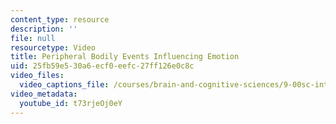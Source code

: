 ```yaml
---
content_type: resource
description: ''
file: null
resourcetype: Video
title: Peripheral Bodily Events Influencing Emotion
uid: 25fb59e5-30a6-ecf0-eefc-27ff126e0c8c
video_files:
  video_captions_file: /courses/brain-and-cognitive-sciences/9-00sc-introduction-to-psychology-fall-2011/emotion-motivation/peripheral-bodily-events-influencing-emotion/t73rjeOj0eY.vtt
video_metadata:
  youtube_id: t73rjeOj0eY
---
```

